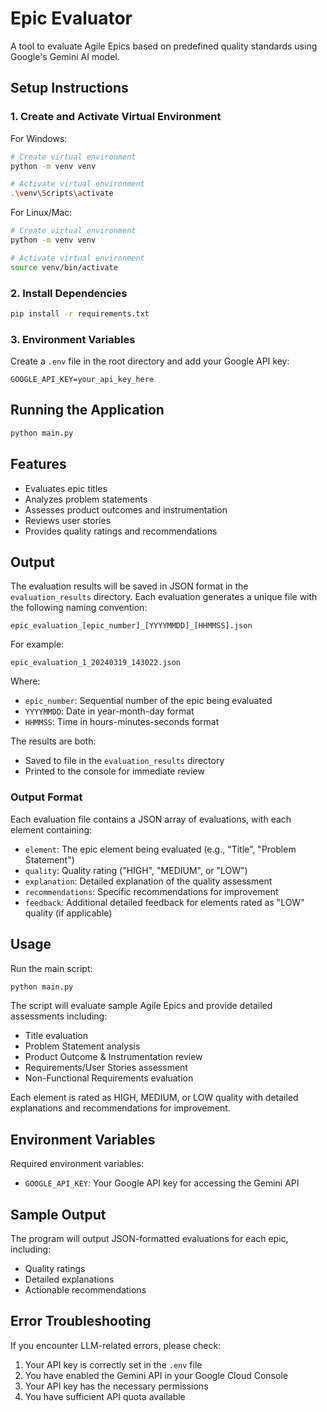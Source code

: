 # Epic Evaluator

A tool to evaluate Agile Epics based on predefined quality standards using Google's Gemini AI model.

## Setup Instructions

### 1. Create and Activate Virtual Environment

For Windows:
```bash
# Create virtual environment
python -m venv venv

# Activate virtual environment
.\venv\Scripts\activate
```

For Linux/Mac:
```bash
# Create virtual environment
python -m venv venv

# Activate virtual environment
source venv/bin/activate
```

### 2. Install Dependencies
```bash
pip install -r requirements.txt
```

### 3. Environment Variables
Create a `.env` file in the root directory and add your Google API key:
```
GOOGLE_API_KEY=your_api_key_here
```

## Running the Application
```bash
python main.py
```

## Features
- Evaluates epic titles
- Analyzes problem statements
- Assesses product outcomes and instrumentation
- Reviews user stories
- Provides quality ratings and recommendations

## Output
The evaluation results will be saved in JSON format in the `evaluation_results` directory. Each evaluation generates a unique file with the following naming convention:

```
epic_evaluation_[epic_number]_[YYYYMMDD]_[HHMMSS].json
```

For example:
```
epic_evaluation_1_20240319_143022.json
```

Where:
- `epic_number`: Sequential number of the epic being evaluated
- `YYYYMMDD`: Date in year-month-day format
- `HHMMSS`: Time in hours-minutes-seconds format

The results are both:
- Saved to file in the `evaluation_results` directory
- Printed to the console for immediate review

### Output Format
Each evaluation file contains a JSON array of evaluations, with each element containing:
- `element`: The epic element being evaluated (e.g., "Title", "Problem Statement")
- `quality`: Quality rating ("HIGH", "MEDIUM", or "LOW")
- `explanation`: Detailed explanation of the quality assessment
- `recommendations`: Specific recommendations for improvement
- `feedback`: Additional detailed feedback for elements rated as "LOW" quality (if applicable)

## Usage

Run the main script:
```bash
python main.py
```

The script will evaluate sample Agile Epics and provide detailed assessments including:
- Title evaluation
- Problem Statement analysis
- Product Outcome & Instrumentation review
- Requirements/User Stories assessment
- Non-Functional Requirements evaluation

Each element is rated as HIGH, MEDIUM, or LOW quality with detailed explanations and recommendations for improvement.

## Environment Variables

Required environment variables:
- `GOOGLE_API_KEY`: Your Google API key for accessing the Gemini API

## Sample Output

The program will output JSON-formatted evaluations for each epic, including:
- Quality ratings
- Detailed explanations
- Actionable recommendations

## Error Troubleshooting

If you encounter LLM-related errors, please check:
1. Your API key is correctly set in the `.env` file
2. You have enabled the Gemini API in your Google Cloud Console
3. Your API key has the necessary permissions
4. You have sufficient API quota available 
